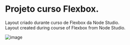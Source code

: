 # Projeto curso Flexbox.

Layout criado durante curso de Flexbox da Node Studio. <br>
Layout created during course of Flexbox from Node Studio.

![image](https://user-images.githubusercontent.com/100388989/196023343-8918cfca-1e9e-4f3f-81c8-bc88fad6c98f.png)

